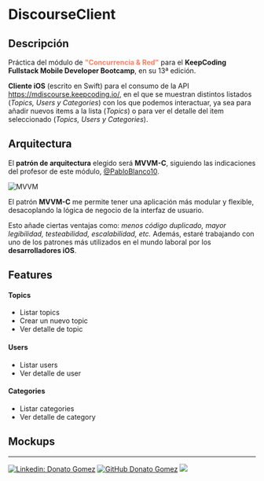 #  DiscourseClient

## Descripción
Práctica del módulo de **<span style="color:#ff7e63">"Concurrencia & Red"</span>** para el **KeepCoding Fullstack Mobile Developer Bootcamp**, en su 13ª edición.

**Cliente iOS** (escrito en Swift) para el consumo de la API https://mdiscourse.keepcoding.io/, en el que se muestran distintos listados (*Topics, Users y Categories*) con los que podemos interactuar, ya sea para añadir nuevos items a la lista (*Topics*) o para ver el detalle del item seleccionado (*Topics, Users y Categories*).


## Arquitectura
El **patrón de arquitectura** elegido será **MVVM-C**, siguiendo las indicaciones del profesor de este módulo, [@PabloBlanco10](https://github.com/PabloBlanco10).

![MVVM](https://camo.githubusercontent.com/b2e3fc604bc69e24b75bbd7b583c348972a14302470850a2e3704ec4ad0243a1/68747470733a2f2f63646e2d696d616765732d312e6d656469756d2e636f6d2f6d61782f323030302f312a356e6646376f33574e5176545074744e7369327945512e706e67)

El patrón **MVVM-C** me permite tener una aplicación más modular y flexible, desacoplando la lógica de negocio de la interfaz de usuario.

Esto añade ciertas ventajas como: *menos código duplicado, mayor legibilidad, testeabilidad, escalabilidad, etc.* Además, estaré trabajando con uno de los patrones más utilizados en el mundo laboral por los **desarrolladores iOS**.

## Features
#### Topics

* Listar topics
* Crear un nuevo topic
* Ver detalle de topic

#### Users

* Listar users
* Ver detalle de user

#### Categories

* Listar categories
* Ver detalle de category

## Mockups



---

[![Linkedin: Donato Gomez](https://img.shields.io/badge/-Donato_Gomez-blue?style=flat-square&logo=Linkedin&logoColor=white&link=https://www.linkedin.com/in/donatogomez/)](https://www.linkedin.com/in/donatogomez/)
[![GitHub Donato Gomez](https://img.shields.io/github/followers/donatogomez?label=follow&style=social)](https://github.com/donatogomez)
![](https://komarev.com/ghpvc/?username=donatogomez&color=red)
